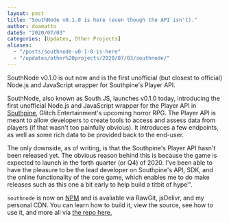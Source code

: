 ```yaml
---
layout: post
title: "SouthNode v0.1.0 is here (even though the API isn't)."
author: doamatto
dateS: "2020/07/03"
categories: [Updates, Other Projects]
aliases:
  - "/posts/southnode-v0-1-0-is-here"
  - "/updates/other%20projects/2020/07/03/southnode/"
---
```


SouthNode v0.1.0 is out now and is the first unofficial (but closest to official) Node.js and JavaScript wrapper for Southpine's Player API.
<!--more-->

SouthNode, also known as South.JS, launches v0.1.0 today, introducing the first unofficial Node.js and JavaScript wrapper for the Player API in [Southpine](https://playglitch.xyz/southpine), Glitch Entertainment's upcoming horror RPG. The Player API is meant to allow developers to create tools to access and assess data from players (if that wasn't too painfully obvious). It introduces a few endpoints, as well as some rich data to be provided back to the end-user.

The only downside, as of writing, is that the Southpine's Player API hasn't been released yet. The obvious reason behind this is because the game is expected to launch in the forth quarter (or Q4) of 2020. I've been able to have the pleasure to be the lead developer on Southpine's API, SDK, and the online functionality of the core game, which enables me to do make releases such as this one a bit early to help build a titbit of hype™.

`southnode` is now on [NPM](https://npmjs.com/package/southnode) and is avaliable via RawGit, jsDelivr, and my personal CDN. You can learn how to build it, view the source, see how to use it, and more all via [the repo here.](https://github.com/doamatto/southnode)
